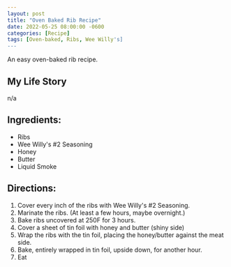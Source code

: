 ```yaml
---
layout: post
title: "Oven Baked Rib Recipe"
date: 2022-05-25 08:00:00 -0600
categories: [Recipe]
tags: [Oven-baked, Ribs, Wee Willy's]
---
```


An easy oven-baked rib recipe.

## My Life Story
n/a

## Ingredients:

* Ribs
* Wee Willy's #2 Seasoning
* Honey
* Butter
* Liquid Smoke

## Directions:

1. Cover every inch of the ribs with Wee Willy's #2 Seasoning.
1. Marinate the ribs. (At least a few hours, maybe overnight.)
1. Bake ribs uncovered at 250F for 3 hours.
1. Cover a sheet of tin foil with honey and butter (shiny side)
1. Wrap the ribs with the tin foil, placing the honey/butter against the meat side.
1. Bake, entirely wrapped in tin foil, upside down, for another hour.
1. Eat
